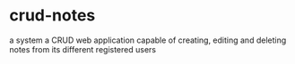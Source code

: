 # crud-notes
a system a CRUD web application capable of creating, editing and deleting notes from its different registered users
